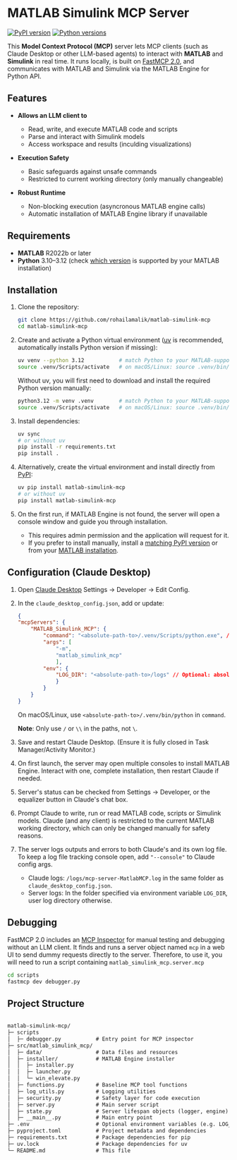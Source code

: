 # MATLAB Simulink MCP Server

[![PyPI version](https://img.shields.io/pypi/v/matlab-simulink-mcp.svg)](https://pypi.org/project/matlab-simulink-mcp/)
[![Python versions](https://img.shields.io/pypi/pyversions/matlab-simulink-mcp.svg)](https://pypi.org/project/matlab-simulink-mcp/)

This **Model Context Protocol (MCP)** server lets MCP clients (such as Claude Desktop or other LLM-based agents) to interact with **MATLAB** and **Simulink** in real time. It runs locally, is built on [FastMCP 2.0](https://gofastmcp.com/getting-started/welcome), and communicates with MATLAB and Simulink via the MATLAB Engine for Python API.

## Features

- **Allows an LLM client to**
  - Read, write, and execute MATLAB code and scripts
  - Parse and interact with Simulink models
  - Access workspace and results (inculding visualizations)

- **Execution Safety**
  - Basic safeguards against unsafe commands
  - Restricted to current working directory (only manually changeable)

- **Robust Runtime**
  - Non-blocking execution (asyncronous MATLAB engine calls)
  - Automatic installation of MATLAB Engine library if unavailable

## Requirements

- **MATLAB** R2022b or later  
- **Python** 3.10–3.12 (check [which version](https://www.mathworks.com/support/requirements/python-compatibility.html) is supported by your MATLAB installation)

## Installation

1. Clone the repository:

   ```bash
   git clone https://github.com/rohailamalik/matlab-simulink-mcp
   cd matlab-simulink-mcp
   ```

2. Create and activate a Python virtual environment ([uv](https://pypi.org/project/uv/0.1.32/) is recommended, automatically installs Python version if missing):

    ```bash
    uv venv --python 3.12           # match Python to your MATLAB-supported version
    source .venv/Scripts/activate   # on macOS/Linux: source .venv/bin/activate
    ```

    Without uv, you will first need to download and install the required Python version manually:

    ```bash
    python3.12 -m venv .venv        # match Python to your MATLAB-supported version
    source .venv/Scripts/activate   # on macOS/Linux: source .venv/bin/activate
    ```

3. Install dependencies:

    ```bash
    uv sync
    # or without uv
    pip install -r requirements.txt
    pip install .
    ```

4. Alternatively, create the virtual environment and install directly from [PyPI](https://pypi.org/project/matlab-simulink-mcp/#description):

    ```bash
    uv pip install matlab-simulink-mcp
    # or without uv
    pip install matlab-simulink-mcp
    ```

5. On the first run, if MATLAB Engine is not found, the server will open a console window and guide you through installation.

    - This requires admin permission and the application will request for it.
    - If you prefer to install manually, install a [matching PyPI version](https://pypi.org/project/matlabengine/#history) or from your [MATLAB installation](https://www.mathworks.com/help/matlab/matlab_external/install-the-matlab-engine-for-python.html).

## Configuration (Claude Desktop)

1. Open [Claude Desktop](https://claude.ai/download) Settings → Developer → Edit Config.

2. In the `claude_desktop_config.json`, add or update:

    ```json
    {
    "mcpServers": {
        "MATLAB_Simulink_MCP": {
            "command": "<absolute-path-to>/.venv/Scripts/python.exe", // absolute path to your Python environment executable
            "args": [
                "-m", 
                "matlab_simulink_mcp"
                ],
            "env": {
                "LOG_DIR": "<absolute-path-to>/logs" // Optional: absolute path to a folder for logs
                }
            }
        }
    }
    ```

    On macOS/Linux, use `<absolute-path-to>/.venv/bin/python` in `command`.

    **Note**: Only use `/` or `\\` in the paths, not `\`.

3. Save and restart Claude Desktop. (Ensure it is fully closed in Task Manager/Activity Monitor.)

4. On first launch, the server may open multiple consoles to install MATLAB Engine. Interact with one, complete installation, then restart Claude if needed.

5. Server's status can be checked from Settings → Developer, or the equalizer button in Claude's chat box.

6. Prompt Claude to write, run or read MATLAB code, scripts or Simulink models. Claude (and any client) is restricted to the current MATLAB working directory, which can only be changed manually for safety reasons.

7. The server logs outputs and errors to both Claude's and its own log file. To keep a log file tracking console open, add `"--console"` to Claude config args.

    - Claude logs: `/logs/mcp-server-MatlabMCP.log` in the same folder as `claude_desktop_config.json`.
    - Server logs: In the folder specified via environment variable `LOG_DIR`, user log directory otherwise.

## Debugging

FastMCP 2.0 includes an [MCP Inspector](https://github.com/modelcontextprotocol/inspector) for manual testing and debugging without an LLM client. It finds and runs a server object named `mcp` in a web UI to send dummy requests directly to the server. Therefore, to use it, you will need to run a script containing `matlab_simulink_mcp.server.mcp`

```bash
cd scripts
fastmcp dev debugger.py
```

## Project Structure

```txt

matlab-simulink-mcp/
├─ scripts
│  ├─ debugger.py           # Entry point for MCP inspector
├─ src/matlab_simulink_mcp/
│  ├─ data/                 # Data files and resources
│  ├─ installer/            # MATLAB Engine installer
│  │  ├─ installer.py
│  │  ├─ launcher.py
│  │  └─ win_elevate.py
│  ├─ functions.py          # Baseline MCP tool functions
│  ├─ log_utils.py          # Logging utilities
│  ├─ security.py           # Safety layer for code execution
│  ├─ server.py             # Main server script
│  ├─ state.py              # Server lifespan objects (logger, engine)
│  ├─ __main__.py           # Main entry point
├─ .env                     # Optional environment variables (e.g. LOG_DIR)
├─ pyproject.toml           # Project metadata and dependencies
├─ requirements.txt         # Package dependencies for pip
├─ uv.lock                  # Package dependencies for uv
└─ README.md                # This file

```
